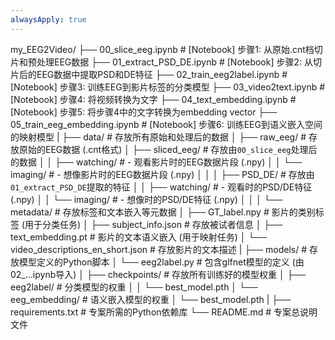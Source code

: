 ```yaml
---
alwaysApply: true
---
```

my_EEG2Video/
├── 00_slice_eeg.ipynb                # [Notebook] 步骤1: 从原始.cnt档切片和预处理EEG数据
├── 01_extract_PSD_DE.ipynb           # [Notebook] 步骤2: 从切片后的EEG数据中提取PSD和DE特征
├── 02_train_eeg2label.ipynb          # [Notebook] 步骤3: 训练EEG到影片标签的分类模型
├── 03_video2text.ipynb               # [Notebook] 步骤4: 将视频转换为文字
├── 04_text_embedding.ipynb           # [Notebook] 步骤5: 将步骤4中的文字转换为embedding vector
├── 05_train_eeg_embedding.ipynb      # [Notebook] 步骤6: 训练EEG到语义嵌入空间的映射模型
|
├── data/                               # 存放所有原始和处理后的数据
│   ├── raw_eeg/                        # 存放原始的EEG数据 (.cnt格式)
│   ├── sliced_eeg/                     # 存放由`00_slice_eeg`处理后的数据
│   │   ├── watching/                   #   - 观看影片时的EEG数据片段 (.npy)
│   │   └── imaging/                    #   - 想像影片时的EEG数据片段 (.npy)
│   │
│   ├── PSD_DE/                         # 存放由`01_extract_PSD_DE`提取的特征
│   │   ├── watching/                   #   - 观看时的PSD/DE特征 (.npy)
│   │   └── imaging/                    #   - 想像时的PSD/DE特征 (.npy)
│   │
│   └── metadata/                       # 存放标签和文本嵌入等元数据
│       ├── GT_label.npy                # 影片的类别标签 (用于分类任务)
│       ├── subject_info.json           # 存放被试者信息
│       ├── text_embedding.pt           # 影片的文本语义嵌入 (用于映射任务)
│       └── video_descriptions_en_short.json # 存放影片的文本描述
|
├── models/                             # 存放模型定义的Python脚本
│   └── eeg2label.py                    # 包含glfnet模型的定义 (由02_...ipynb导入)
│
├── checkpoints/                        # 存放所有训练好的模型权重
│   ├── eeg2label/                      # 分类模型的权重
│   │   └── best_model.pth
│   └── eeg_embedding/                  # 语义嵌入模型的权重
│       └── best_model.pth
|
├── requirements.txt                    # 专案所需的Python依赖库
└── README.md                           # 专案总说明文件